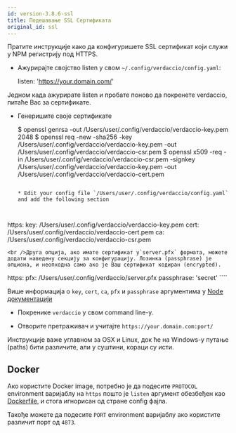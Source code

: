 ```yaml
---
id: version-3.8.6-ssl
title: Подешавање SSL Сертификата
original_id: ssl
---
```


Пратите инструкције како да конфигуришете SSL сертификат који служи у NPM регистрију под HTTPS.

* Ажурирајте својство listen у свом `~/.config/verdaccio/config.yaml`:

    listen: 'https://your.domain.com/'
    

Једном када ажурирате listen и пробате поново да покренете verdaccio, питаће Вас за сертификате.

* Генеришите своје сертификате

     $ openssl genrsa -out /Users/user/.config/verdaccio/verdaccio-key.pem 2048
     $ openssl req -new -sha256 -key /Users/user/.config/verdaccio/verdaccio-key.pem -out /Users/user/.config/verdaccio/verdaccio-csr.pem
     $ openssl x509 -req -in /Users/user/.config/verdaccio/verdaccio-csr.pem -signkey /Users/user/.config/verdaccio/verdaccio-key.pem -out /Users/user/.config/verdaccio/verdaccio-cert.pem
     ````
    
    * Edit your config file `/Users/user/.config/verdaccio/config.yaml` and add the following section
    
    

https: key: /Users/user/.config/verdaccio/verdaccio-key.pem cert: /Users/user/.config/verdaccio/verdaccio-cert.pem ca: /Users/user/.config/verdaccio/verdaccio-csr.pem

    <br />Друга опција, ако имате сертификат у`server.pfx` формата, можете додати наведену секцију за конфигурацију. Лозинка (passphrase) је опциона, и неопходна само ако је Ваш сертификат кодиран (encrypted).
    
    

https: pfx: /Users/user/.config/verdaccio/server.pfx passphrase: 'secret' ````

Више информација о `key`, `cert`, `ca`, `pfx` и `passphrase` аргументима у [Node документацији](https://nodejs.org/api/tls.html#tls_tls_createsecurecontext_options)

* Покренике `verdaccio` у свом command line-у.

* Отворите претраживач и учитајте `https://your.domain.com:port/`

Инструкције важе углавном за OSX и Linux, док ће на Windows-у путање (paths) бити различите, али у суштини, кораци су исти.

## Docker

Ако користите Docker image, потребно је да подесите `PROTOCOL` environment варијаблу на `https` пошто је `listen` аргумент обезбеђен као [Dockerfile](https://github.com/verdaccio/verdaccio/blob/master/Dockerfile#L43), и стога игнорисан од стране config фајла.

Такође можете да подесите `PORT` environment варијаблу ако користите различит порт од `4873`.
